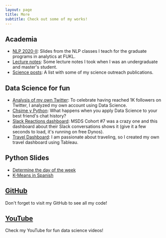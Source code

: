 ```yaml
---
layout: page
title: More
subtitle: Check out some of my works!
---
```


<meta name="description" content="Viviana Márquez | Projects">
<meta name="keywords" content="Viviana Márquez Data Scientist Miami FL Mathematics Combinatorics">


## Academia

* [NLP 2020-II](http://vivianamarquez.com/NLP_Analitica_Estategica_Datos/): Slides from the NLP classes I teach for the graduate programs in analytics at FUKL.
* [Lecture notes](http://vivianamarquez.com/pages/LectureNotes/): Some lecture notes I took when I was an undergraduate and master's student.
* [Science posts](http://vivianamarquez.com/pages/SciencePosts/): A list with some of my science outreach publications.

## Data Science for fun

* [Analysis of my own Twitter](http://vivianamarquez.com/Twitter1K/): To celebrate having reached 1K followers on Twitter, I analyzed my own account using Data Science.
* [Chsime y Python](http://vivianamarquez.com/ChismeYPython/): What happens when you apply Data Science to your best friend's chat history?
* [Slack Reactions dashboard](https://msds2019.herokuapp.com/): MSDS Cohort #7 was a crazy one and this dashboard about their Slack conversations shows it (give it a few seconds to load, it's running on free Dynos).
* [Travel Dashboard](http://vivianamarquez.com/pages/TravelDashboard/): I am passionate about traveling, so I created my own travel dashboard using Tableau.

## Python Slides

* [Determine the day of the week](http://vivianamarquez.com/Determine-Day-of-the-Week/#/)
* [K-Means in Spanish](http://vivianamarquez.com/Python-KL-July2020/#/)

## [GitHub](https://github.com/vivianamarquez)
Don't forget to visit my GitHub to see all my code!

## [YouTube](https://www.youtube.com/user/vivmarquez)
Check my YouTube for fun data science videos!
